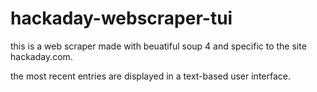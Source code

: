 # hackaday-webscraper-tui

this is a web scraper made with beuatiful soup 4 and specific to the site hackaday.com.

the most recent entries are displayed in a text-based user interface.
